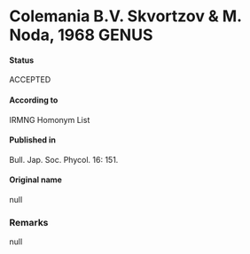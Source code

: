 Colemania B.V. Skvortzov & M. Noda, 1968 GENUS
=======

#### Status
ACCEPTED

#### According to
IRMNG Homonym List

#### Published in
Bull. Jap. Soc. Phycol. 16: 151.

#### Original name
null

### Remarks
null